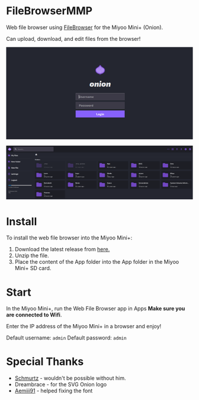 # FileBrowserMMP

Web file browser using [FileBrowser](https://github.com/filebrowser/filebrowser) for the Miyoo Mini+ (Onion).

Can upload, download, and edit files from the browser!

![login](imgs/login.png)

![homepage](imgs/homepage.png)

# Install 

To install the web file browser into the Miyoo Mini+:
1. Download the latest release from [here.](https://github.com/sa3eedDev/FileBrowserMMP/releases)
2. Unzip the file.
3. Place the content of the App folder into the App folder in the Miyoo Mini+ SD card.

# Start

In the Miyoo Mini+, run the Web File Browser app in Apps **Make sure you are connected to Wifi**. 

Enter the IP address of the Miyoo Mini+ in a browser and enjoy!

Default username: `admin`
Default password: `admin`

# Special Thanks

- [Schmurtz](https://github.com/schmurtzm) - wouldn't be possible without him.
- Dreambrace - for the SVG Onion logo 
- [Aemiii91]() - helped fixing the font